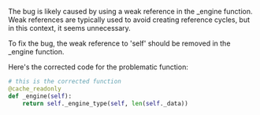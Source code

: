 The bug is likely caused by using a weak reference in the _engine function. Weak references are typically used to avoid creating reference cycles, but in this context, it seems unnecessary.

To fix the bug, the weak reference to 'self' should be removed in the _engine function.

Here's the corrected code for the problematic function:

```python
# this is the corrected function
@cache_readonly
def _engine(self):
    return self._engine_type(self, len(self._data))
```